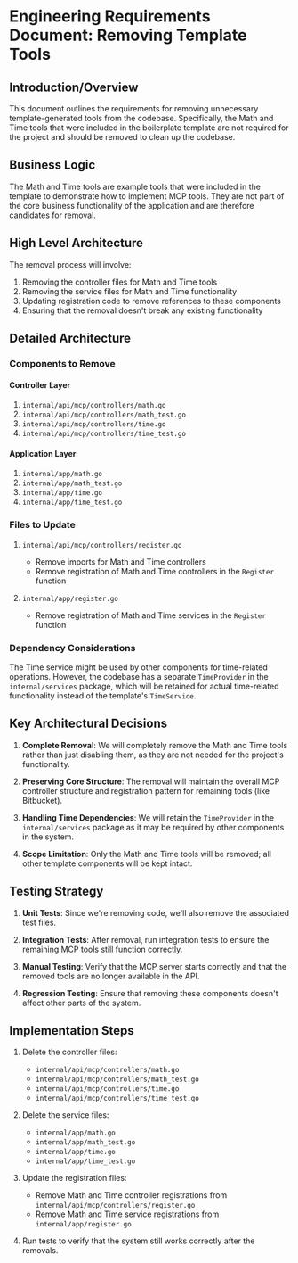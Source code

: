 # Engineering Requirements Document: Removing Template Tools

## Introduction/Overview

This document outlines the requirements for removing unnecessary template-generated tools from the codebase. Specifically, the Math and Time tools that were included in the boilerplate template are not required for the project and should be removed to clean up the codebase.

## Business Logic

The Math and Time tools are example tools that were included in the template to demonstrate how to implement MCP tools. They are not part of the core business functionality of the application and are therefore candidates for removal.

## High Level Architecture

The removal process will involve:

1. Removing the controller files for Math and Time tools
2. Removing the service files for Math and Time functionality
3. Updating registration code to remove references to these components
4. Ensuring that the removal doesn't break any existing functionality

## Detailed Architecture

### Components to Remove

#### Controller Layer
1. `internal/api/mcp/controllers/math.go`
2. `internal/api/mcp/controllers/math_test.go`
3. `internal/api/mcp/controllers/time.go`
4. `internal/api/mcp/controllers/time_test.go`

#### Application Layer
1. `internal/app/math.go`
2. `internal/app/math_test.go`
3. `internal/app/time.go`
4. `internal/app/time_test.go`

### Files to Update

1. `internal/api/mcp/controllers/register.go`
   - Remove imports for Math and Time controllers
   - Remove registration of Math and Time controllers in the `Register` function

2. `internal/app/register.go`
   - Remove registration of Math and Time services in the `Register` function

### Dependency Considerations

The Time service might be used by other components for time-related operations. However, the codebase has a separate `TimeProvider` in the `internal/services` package, which will be retained for actual time-related functionality instead of the template's `TimeService`.

## Key Architectural Decisions

1. **Complete Removal**: We will completely remove the Math and Time tools rather than just disabling them, as they are not needed for the project's functionality.

2. **Preserving Core Structure**: The removal will maintain the overall MCP controller structure and registration pattern for remaining tools (like Bitbucket).

3. **Handling Time Dependencies**: We will retain the `TimeProvider` in the `internal/services` package as it may be required by other components in the system.

4. **Scope Limitation**: Only the Math and Time tools will be removed; all other template components will be kept intact.

## Testing Strategy

1. **Unit Tests**: Since we're removing code, we'll also remove the associated test files.

2. **Integration Tests**: After removal, run integration tests to ensure the remaining MCP tools still function correctly.

3. **Manual Testing**: Verify that the MCP server starts correctly and that the removed tools are no longer available in the API.

4. **Regression Testing**: Ensure that removing these components doesn't affect other parts of the system.

## Implementation Steps

1. Delete the controller files:
   - `internal/api/mcp/controllers/math.go`
   - `internal/api/mcp/controllers/math_test.go`
   - `internal/api/mcp/controllers/time.go`
   - `internal/api/mcp/controllers/time_test.go`

2. Delete the service files:
   - `internal/app/math.go`
   - `internal/app/math_test.go`
   - `internal/app/time.go`
   - `internal/app/time_test.go`

3. Update the registration files:
   - Remove Math and Time controller registrations from `internal/api/mcp/controllers/register.go`
   - Remove Math and Time service registrations from `internal/app/register.go`

4. Run tests to verify that the system still works correctly after the removals. 